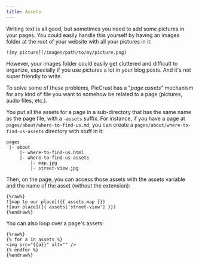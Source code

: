```yaml
---
title: Assets
---
```


Writing text is all good, but sometimes you need to add some pictures in your
pages. You could easily handle this yourself by having an images folder at the
root of your website with all your pictures in it:

    ![my picture](/images/path/to/my/picture.png)

However, your images folder could easily get cluttered and difficult to
organize, especially if you use pictures a lot in your blog posts. And it's not
super friendly to write.

To solve some of these problems, PieCrust has a "_page assets_" mechanism for
any kind of file you want to somehow be related to a page (pictures, audio
files, etc.).

You put all the assets for a page in a sub-directory that has the same name as
the page file, with a `-assets` suffix. For instance, if you have a page at
`pages/about/where-to-find-us.md`, you can create a
`pages/about/where-to-find-us-assets` directory with stuff in it:

    pages
     |- about
         |- where-to-find-us.html
         |- where-to-find-us-assets
             |- map.jpg
             |- street-view.jpg

Then, on the page, you can access those assets with the assets variable and the
name of the asset (without the extension):

    {%raw%}
    ![map to our place]({{ assets.map }})
    ![our place]({{ assets['street-view'] }})
    {%endraw%}

You can also loop over a page's assets:

    {%raw%}
    {% for a in assets %}
    <img src="{{a}}" alt="" />
    {% endfor %}
    {%endraw%}

